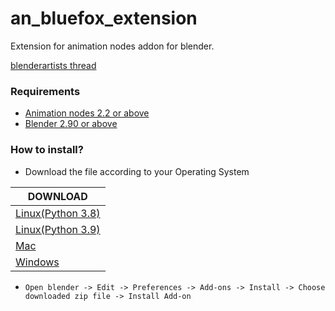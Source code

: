 # an_bluefox_extension
 Extension for animation nodes addon for blender.
 
 [blenderartists thread](https://blenderartists.org/t/bluefox-extension-for-animation-nodes/1273067)

 ### Requirements
   - [Animation nodes 2.2 or above](https://animation-nodes.com/)
   - [Blender 2.90 or above](https://www.blender.org/download/)
    
 ### How to install?
   - Download the file according to your Operating System
   
   
| DOWNLOAD              
|----------------|
|[Linux(Python 3.8)](https://github.com/harisreedhar/an_bluefox_extension/releases/download/master-cd-build/an_bluefox_extension_v1_0_linux_py38.zip)        |
|[Linux(Python 3.9)](https://github.com/harisreedhar/an_bluefox_extension/releases/download/master-cd-build/an_bluefox_extension_v1_0_linux_py39.zip)        |
|[Mac](https://github.com/harisreedhar/an_bluefox_extension/releases/download/master-cd-build/an_bluefox_extension_v1_0_macOS_py39.zip)         |
|[Windows](https://github.com/harisreedhar/an_bluefox_extension/releases/download/master-cd-build/an_bluefox_extension_v1_0_windows_py39.zip)          |`


   - `Open blender -> Edit -> Preferences -> Add-ons -> Install -> Choose downloaded zip file -> Install Add-on`    
